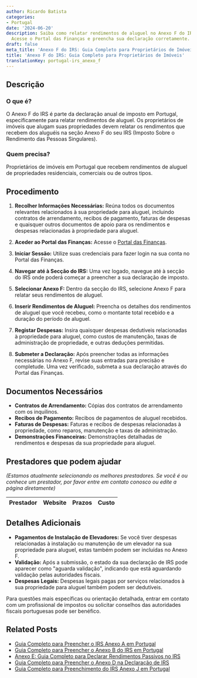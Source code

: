 ```yaml
---
author: Ricardo Batista
categories:
- Portugal
date: '2024-06-20'
description: Saiba como relatar rendimentos de aluguel no Anexo F do IRS em Portugal.
  Acesse o Portal das Finanças e preencha sua declaração corretamente.
draft: false
meta_title: 'Anexo F do IRS: Guia Completo para Proprietários de Imóveis'
title: 'Anexo F do IRS: Guia Completo para Proprietários de Imóveis'
translationKey: portugal-irs_anexo_f
---
```



## Descrição

### O que é?
O Anexo F do IRS é parte da declaração anual de imposto em Portugal, especificamente para relatar rendimentos de aluguel. Os proprietários de imóveis que alugam suas propriedades devem relatar os rendimentos que recebem dos aluguéis na seção Anexo F do seu IRS (Imposto Sobre o Rendimento das Pessoas Singulares).

### Quem precisa?
Proprietários de imóveis em Portugal que recebem rendimentos de aluguel de propriedades residenciais, comerciais ou de outros tipos.

## Procedimento

1. **Recolher Informações Necessárias:**
   Reúna todos os documentos relevantes relacionados à sua propriedade para aluguel, incluindo contratos de arrendamento, recibos de pagamento, faturas de despesas e quaisquer outros documentos de apoio para os rendimentos e despesas relacionadas à propriedade para aluguel.

2. **Aceder ao Portal das Finanças:**
   Acesse o [Portal das Finanças](https://www.portaldasfinancas.gov.pt/at/html/index.html).

3. **Iniciar Sessão:**
   Utilize suas credenciais para fazer login na sua conta no Portal das Finanças.

4. **Navegar até à Secção do IRS:**
   Uma vez logado, navegue até à secção do IRS onde poderá começar a preencher a sua declaração de imposto.

5. **Selecionar Anexo F:**
   Dentro da secção do IRS, selecione Anexo F para relatar seus rendimentos de aluguel.

6. **Inserir Rendimentos de Aluguel:**
   Preencha os detalhes dos rendimentos de aluguel que você recebeu, como o montante total recebido e a duração do período de aluguel.

7. **Registar Despesas:**
   Insira quaisquer despesas dedutíveis relacionadas à propriedade para aluguel, como custos de manutenção, taxas de administração de propriedade, e outras deduções permitidas.

8. **Submeter a Declaração:**
   Após preencher todas as informações necessárias no Anexo F, revise suas entradas para precisão e completude. Uma vez verificado, submeta a sua declaração através do Portal das Finanças.

## Documentos Necessários

- **Contratos de Arrendamento:** Cópias dos contratos de arrendamento com os inquilinos.
- **Recibos de Pagamento:** Recibos de pagamentos de aluguel recebidos.
- **Faturas de Despesas:** Faturas e recibos de despesas relacionadas à propriedade, como reparos, manutenção e taxas de administração.
- **Demonstrações Financeiras:** Demonstrações detalhadas de rendimentos e despesas da sua propriedade para aluguel.

## Prestadores que podem ajudar
_(Estamos atualmente selecionando os melhores prestadores. Se você é ou conhece um prestador, por favor entre em contato conosco ou edite a página diretamente)_

| Prestador       |     Website     |     Prazos    |       Custo      |
| :-------------: | :-------------: |  :-------------: | :-------------: |

## Detalhes Adicionais

- **Pagamentos de Instalação de Elevadores:** Se você tiver despesas relacionadas à instalação ou manutenção de um elevador na sua propriedade para aluguel, estas também podem ser incluídas no Anexo F.
- **Validação:** Após a submissão, o estado da sua declaração de IRS pode aparecer como "aguarda validação", indicando que está aguardando validação pelas autoridades fiscais.
- **Despesas Legais:** Despesas legais pagas por serviços relacionados à sua propriedade para aluguel também podem ser dedutíveis.

Para questões mais específicas ou orientação detalhada, entrar em contato com um profissional de impostos ou solicitar conselhos das autoridades fiscais portuguesas pode ser benéfico.
## Related Posts

- [Guia Completo para Preencher o IRS Anexo A em Portugal](https://tramitit.com/pt/guides/portugal/irs_anexo_a/)
- [Guia Completo para Preencher o Anexo B do IRS em Portugal](https://tramitit.com/pt/guides/portugal/irs_anexo_b/)
- [Anexo E: Guia Completo para Declarar Rendimentos Passivos no IRS](https://tramitit.com/pt/guides/portugal/irs_anexo_e/)
- [Guia Completo para Preencher o Anexo D na Declaração de IRS](https://tramitit.com/pt/guides/portugal/irs_anexo_d/)
- [Guia Completo para Preenchimento do IRS Anexo J em Portugal](https://tramitit.com/pt/guides/portugal/irs_anexo_j/)